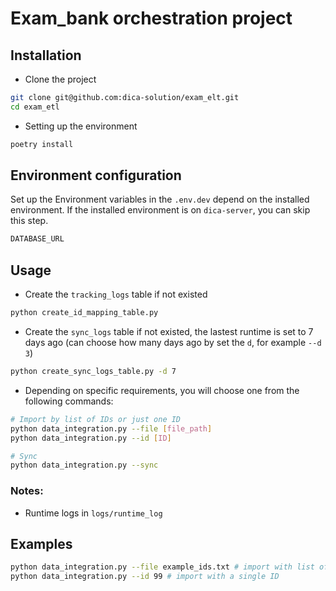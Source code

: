 # Exam_bank orchestration project

## Installation
- Clone the project
```bash
git clone git@github.com:dica-solution/exam_elt.git
cd exam_etl
```
- Setting up the environment
```bash
poetry install
```

## Environment configuration
Set up the Environment variables in the `.env.dev` depend on the installed environment. If the installed environment is on `dica-server`, you can skip this step.
```bash
DATABASE_URL
```


## Usage
- Create the `tracking_logs` table if not existed
```bash
python create_id_mapping_table.py
```

- Create the `sync_logs` table if not existed, the lastest runtime is set to 7 days ago (can choose how many days ago by set the `d`, for example `--d 3`)
```bash
python create_sync_logs_table.py -d 7
```

- Depending on specific requirements, you will choose one from the following commands:
```bash
# Import by list of IDs or just one ID
python data_integration.py --file [file_path]
python data_integration.py --id [ID]

# Sync
python data_integration.py --sync
```
### Notes:  
- Runtime logs in `logs/runtime_log`  

## Examples
```bash
python data_integration.py --file example_ids.txt # import with list of IDs
python data_integration.py --id 99 # import with a single ID
```